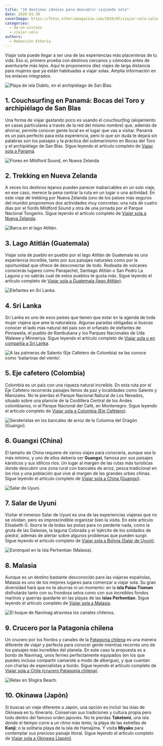 ```yaml
---
title: "10 destinos ideales para descubrir viajando sola"
date: 2020-01-30
coverImage: https://fotos.etheriamagazine.com/2019/05/viajar-sola-salar-uyuni.jpg
categories: 
  - de-un-vistazo
  - viajar-sola
authors: 
  - Redacción Etheria
---
```


Viajar sola puede llegar a ser una de las experiencias más placenteras de tu vida. Eso 
sí, primero prueba con destinos cercanos y cómodos antes de aventurarte más lejos. Aquí 
te proponemos diez viajes de larga distancia para mujeres que ya están habituadas a 
viajar solas. Amplía información en los enlaces integrados. 

![Playa de isla Diablo, en el archipiélago de San Blas.](https://fotos.etheriamagazine.com/2019/06/Panama-San-Blas-isla-diablo.jpg "Playa de isla Diablo, en el archipiélago de San Blas.")

## 1\. Couchsurfing en Panamá: Bocas del Toro y archipiélago de San Blas

Una forma de viajar gastando poco es usando el _couchsurfing_ (alojamiento en casas 
particulares a través de la red del mismo nombre) que, además de ahorrar, permite 
conocer gente local en el lugar que vas a visitar. Panamá es un país perfecto para esta 
experiencia, pero lo que sin duda te dejará sin palabras son los paisajes y la práctica 
del submarinismo en Bocas del Toro y el archipiélago de San Blas. Sigue leyendo el 
artículo completo de [Viajar sola a 
Panamá](https://etheriamagazine.com/2019/07/12/viajar-sola-panama-couchsurfing-panama-bocas-del-toro-archipielago-san-blas/). 

![Flores en Mildford Sound, en Nueva Zelanda](https://fotos.etheriamagazine.com/2019/07/Nueva-Zelanda-flores-Mildford-Sound.jpg "Flores en Mildford Sound (Nueva Zelanda). © Aneta Foubikova")

## 2\. Trekking en Nueva Zelanda

A veces los destinos lejanos pueden parecer inabarcables en un solo viaje, en ese caso, 
merece la pena centrar la ruta en un lugar o una actividad. En este viaje de trekking 
por Nueva Zelanda (uno de los países más seguros del mundo) proponemos dos actividades 
muy concretas: una ruta de cuatro días por el fiordo Mildford Sound y otra de una 
jornada por el Parque Nacional Tongariro. Sigue leyendo el artículo completo de [Viajar 
sola a Nueva 
Zelanda](https://etheriamagazine.com/2019/08/28/viaja-sola-a-nueva-zelanda-y-disfruta-de-la-naturaleza-trekking/). 

![Barca en el lago Atitlán.](https://fotos.etheriamagazine.com/2020/01/Guatemala-lago-atitlan-flores.jpg "Barca en el lago Atitlán.")

## 3\. Lago Atitlán (Guatemala)

Viajar sola de pueblo en pueblo por el lago Atitlán de Guatemala es una experiencia 
increíble, tanto por sus paisajes naturales como por la oportunidad que ofrece de 
desconectar de todo. Rodeada de volcanes conocerás lugares como Panajachel, Santiago 
Atitlán o San Pedro La Laguna y no sabrás cual de estos pueblos te gusta más. Sigue 
leyendo el artículo completo de [Viajar sola a Guatemala (lago 
Atitlán)](https://etheriamagazine.com/2020/01/17/viajar-sola-que-ver-hacer-en-lago-atitlan-guatemala/). 

![Elefantes en Sri Lanka.](https://fotos.etheriamagazine.com/2019/01/Viajes-mujeres-Sri-lanka-2.jpg "Elefantes en Sri Lanka. © David Santiago")

## 4\. Sri Lanka

Sri Lanka es uno de esos países que tienen que estar en la agenda de toda mujer viajera 
que ame la naturaleza. Algunas paradas obligadas si buscas conocer el lado más natural 
del país son el orfanato de elefantes de Pinnawela, el pueblo de Rambukana y los Parques 
Nacionales de Uda Walewe y Minneriya. Sigue leyendo el artículo completo de [Viajar sola 
o en compañía a Sri 
Lanka](https://etheriamagazine.com/2019/02/01/sri-lanka-para-mujeres-viajeras/). 

![A las palmeras de Salento (Eje Cafetero de Colombia) se las conoce como 'bailarinas del viento'.](https://fotos.etheriamagazine.com/2019/01/Colombia-Valle-Cocora.jpg "A las palmeras de Salento (Eje Cafetero de Colombia) se las conoce como 'bailarinas del viento'.")

## 5\. Eje cafetero (Colombia)

Colombia es un país con una riqueza natural increíble. En esta ruta por el Eje Cafetero 
recorrerás paisajes llenos de paz y localidades como Salento y Manizales. No te pierdas 
el Parque Nacional Natural de Los Nevados, situado sobre una planicie de la Cordillera 
Central de los Andes colombianos, ni el Parque Nacional del Café, en Montenegro. Sigue 
leyendo el artículo completo de [Viajar sola a Colombia (Eje 
Cafetero)](https://etheriamagazine.com/2019/01/28/viajar-sola-al-eje-cafetero-colombia/). 

![Senderistas en los bancales de arroz de la Columna del Dragón (Guangxi).](https://fotos.etheriamagazine.com/2019/12/viaje-china-senderismo-colinas-guangxi.jpg "Senderistas en los bancales de arroz de la Columna del Dragón (Guangxi). © David Santiago")

## 6\. Guangxi (China)

El tamaño de China requiere de varios viajes para conocerla, aunque sea lo más mínimo, y 
uno de ellos debería ser **Guangxi**, famosa por sus paisajes kársticos y sus idílicos 
ríos. Un lugar al margen de las rutas más turísticas donde descubrir una zona rural con 
bancales de arroz, pesca tradicional en los ríos y una población que vive al margen de 
las grandes urbes chinas. Sigue leyendo el artículo completo de [Viajar sola a China 
(Guangxi)](https://etheriamagazine.com/2019/12/27/que-hacer-en-guangxi-viaja-sola-china/). 

![Salar de Uyuni.](https://fotos.etheriamagazine.com/2019/05/viajar-sola-salar-uyuni.jpg "Salar de Uyuni. © Alan Hurt Jr.")

## 7\. Salar de Uyuni

Visitar el inmenso Salar de Uyuni es una de las experiencias viajeras que no se olvidan, 
pero es imprescindible organizar bien la visita. En este artículo Elisabeth G. Iborra te 
da todas las pistas para no perderte nada, como la gruta de las Galaxias, la laguna 
Colorada y el ‘ejército de los soldados de piedra’, además de alertar sobre algunos 
problemas que pueden surgir. Sigue leyendo el artículo completo de [Viajar sola a 
Bolivia (Salar de 
Uyuni)](https://etheriamagazine.com/2019/05/24/ruta-3-dias-salar-de-uyuni-y-precauciones-a-tener-en-cuenta/). 

![Esnórquel en la Isla Perhentian (Malasia).](https://fotos.etheriamagazine.com/2019/04/malasia-isla-perhentian.jpg "Esnórquel en la Isla Perhentian (Malasia). © David Santiago")

## 8\. Malasia

Aunque es un destino bastante desconocido para las viajeras españolas, Malasia es uno de 
los mejores lugares para comenzar a viajar sola. Su gran diversidad hará que no te 
aburras ni un momento: en la **isla Palau Tioman** disfrutarás tanto con su frondosa 
selva como con sus increíbles fondos marinos y querrás quedarte en las playas de las 
**islas Perhentian**. Sigue leyendo el artículo completo de [Viajar sola a 
Malasia](https://etheriamagazine.com/2019/04/12/viajar-sola-malasia-pulau-tioman-perhentian/). 

![El buque de Navimag atraviesa los canales chilenos.](https://fotos.etheriamagazine.com/2019/03/crucero-patagonia-chile.jpg "El buque de Navimag atraviesa los canales chilenos. © Navimag")

## 9\. Crucero por la Patagonia chilena

Un crucero por los fiordos y canales de la [Patagonia 
chilena](https://etheriamagazine.com/2019/03/22/viajar-sola-crucero-fiordos-canales-patagonia-chile/) 
es una manera diferente de viajar y perfecta para conocer gente mientras recorres uno de 
los paisajes más increíbles del planeta. En este caso la propuesta es a bordo de 
Navimag, unos ferries perfectamente equipados (en los que puedes incluso compartir 
camarote a modo de albergue), y que cuentan con charlas de especialistas a bordo. Sigue 
leyendo el artículo completo de [Viajar sola a Chile (crucero Patagonia 
chilena)](https://etheriamagazine.com/2019/03/22/viajar-sola-crucero-fiordos-canales-patagonia-chile/). 

![Relax en Shigira Beach.](https://fotos.etheriamagazine.com/2019/04/okinawa-japon-tumbonas.jpg "Relax en Shigira Beach. © Felix Lorenzo")

## 10\. Okinawa (Japón)

Si buscas un viaje diferente a Japón, una opción es incluir las islas de Okinawa en tu 
itinerario. Conservan sus tradiciones y cultura propia pero todo dentro del famoso orden 
japonés. No te pierdas **Taketomi**, una isla donde el tiempo corre a un ritmo más 
lento; la playa de las estrellas de **Kanji**; o la solitaria playa de la isla de 
Hamajima. Y visita **Miyako** para contemplar sus precioso paisaje litoral. Sigue 
leyendo el artículo completo de [Viajar sola a Okinawa 
(Japón)](https://etheriamagazine.com/2019/04/05/viajar-sola-que-ver-hacer-dormir-okinawa-japon/).
